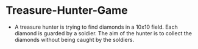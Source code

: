 # Treasure-Hunter-Game

* A treasure hunter is trying to find diamonds in a 10x10 field. Each diamond is guarded by a soldier. 
The aim of the hunter is to collect the diamonds without being caught by the soldiers.
